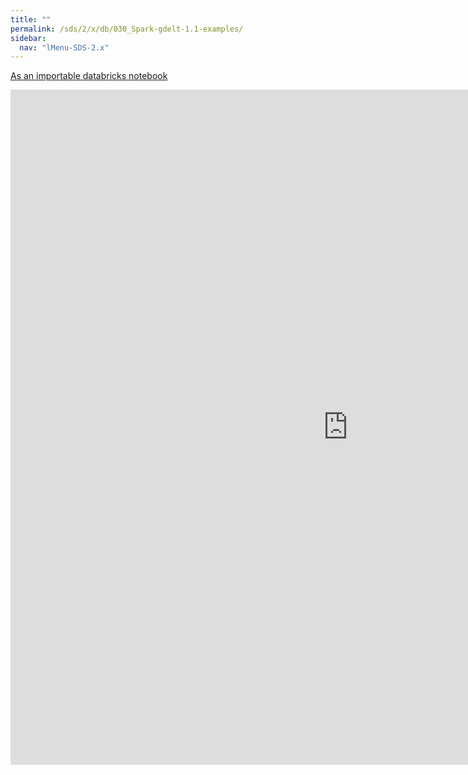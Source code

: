 ```yaml
---
title: ""
permalink: /sds/2/x/db/030_Spark-gdelt-1.1-examples/
sidebar:
  nav: "lMenu-SDS-2.x"
---
```


[As an importable databricks notebook](https://lamastex.github.io/scalable-data-science/sds/2/x/db/030_Spark-gdelt-1.1-examples.html)

<iframe src="https://lamastex.github.io/scalable-data-science/sds/2/x/db/030_Spark-gdelt-1.1-examples" width="1080" height="1080" frameborder="0"></iframe>
